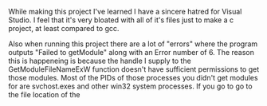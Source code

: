 While making this project I've learned I have a sincere hatred for Visual Studio. 
I feel that it's very bloated with all of it's files just to make a c project, at least compared to gcc.

Also when running this project there are a lot of "errors" where the program outputs "Failed to getModule" along with an Error number of 6.
  The reason this is happeneing is because the handle I supply to the GetModuleFileNameExW function doesn't have sufficient permissions to get those modules.
Most of the PIDs of those processes you didn't get modules for are svchost.exes and other win32 system processes. If you go to go to the file location of the 
